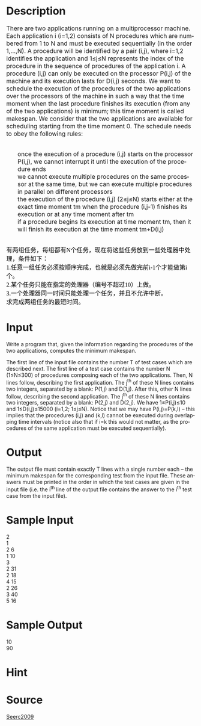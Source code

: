 
# Description

<div class="content"><div class="plm"></div>
<div lang="en-US" class="ptx"><span style="font-size: medium">There are two applications running on a multiprocessor machine. Each application i (i=1,2) consists of N procedures which are numbered from 1 to N and must be executed sequentially (in the order 1,...,N). A procedure will be identified by a pair (i,j), where i=1,2 identifies the application and 1≤j≤N represents the index of the procedure in the sequence of procedures of the application i. A procedure (i,j) can only be executed on the processor P(i,j) of the machine and its execution lasts for D(i,j) seconds. We want to schedule the execution of the procedures of the two applications over the processors of the machine in such a way that the time moment when the last procedure finishes its execution (from any of the two applications) is minimum; this time moment is called makespan. We consider that the two applications are available for scheduling starting from the time moment 0. The schedule needs to obey the following rules: <br/>
</span>
<p style="padding-left: 30px"><span style="font-size: medium"><br/>
once the execution of a procedure (i,j) starts on the processor P(i,j), we cannot interrupt it until the execution of the procedure ends <br/>
we cannot execute multiple procedures on the same processor at the same time, but we can execute multiple procedures in parallel on different processors <br/>
the execution of the procedure (i,j) (2≤j≤N) starts either at the exact time moment tm when the procedure (i,j-1) finishes its execution or at any time moment after tm <br/>
if a procedure begins its execution at time moment tm, then it will finish its execution at the time moment tm+D(i,j) <br/>
</span></p>
<span style="font-size: medium"><br/>
</span></div>
<div style="widows: 2; text-transform: none; text-indent: 0px; font: 14px/23px 幼圆; white-space: normal; orphans: 2; letter-spacing: normal; color: rgb(0,0,0); word-spacing: 0px; -webkit-text-size-adjust: auto; -webkit-text-stroke-width: 0px"><span style="font-size: medium">有两组任务，每组都有N个任务，现在将这些任务放到一些处理器中处理，条件如下： </span></div>
<div style="widows: 2; text-transform: none; text-indent: 0px; font: 14px/23px 幼圆; white-space: normal; orphans: 2; letter-spacing: normal; color: rgb(0,0,0); word-spacing: 0px; -webkit-text-size-adjust: auto; -webkit-text-stroke-width: 0px"><span style="font-size: medium">1.任意一组任务必须按顺序完成，也就是必须先做完前i-1个才能做第i个。 </span></div>
<div style="widows: 2; text-transform: none; text-indent: 0px; font: 14px/23px 幼圆; white-space: normal; orphans: 2; letter-spacing: normal; color: rgb(0,0,0); word-spacing: 0px; -webkit-text-size-adjust: auto; -webkit-text-stroke-width: 0px"><span style="font-size: medium">2.某个任务只能在指定的处理器（编号不超过10）上做。 </span></div>
<div style="widows: 2; text-transform: none; text-indent: 0px; font: 14px/23px 幼圆; white-space: normal; orphans: 2; letter-spacing: normal; color: rgb(0,0,0); word-spacing: 0px; -webkit-text-size-adjust: auto; -webkit-text-stroke-width: 0px"><span style="font-size: medium">3.一个处理器同一时间只能处理一个任务，并且不允许中断。 </span></div>
<div style="widows: 2; text-transform: none; text-indent: 0px; font: 14px/23px 幼圆; white-space: normal; orphans: 2; letter-spacing: normal; color: rgb(0,0,0); word-spacing: 0px; -webkit-text-size-adjust: auto; -webkit-text-stroke-width: 0px"><span style="font-size: medium">求完成两组任务的最短时间。</span></div></div>

# Input

<div class="content"><p>Write a program that, given the information regarding the procedures of the two applications, computes the minimum makespan.</p>
<div lang="en-US" class="ptx">The first line of the input file contains the number T of test cases which are described next. The first line of a test case contains the number N (1≤N≤300) of procedures composing each of the two applications. Then, N lines follow, describing the first application. The j<sup>th</sup> of these N lines contains two integers, separated by a blank: P(1,j) and D(1,j). After this, other N lines follow, describing the second application. The j<sup>th</sup> of these N lines contains two integers, separated by a blank: P(2,j) and D(2,j). We have 1≤P(i,j)≤10 and 1≤D(i,j)≤15000 (i=1,2; 1≤j≤N). Notice that we may have P(i,j)=P(k,l) – this implies that the procedures (i,j) and (k,l) cannot be executed during overlapping time intervals (notice also that if i=k this would not matter, as the procedures of the same application must be executed sequentially).</div></div>

# Output

<div class="content"><div lang="en-US" class="ptx">The output file must contain exactly T lines with a single number each – the minimum makespan for the corresponding test from the input file. These answers must be printed in the order in which the test cases are given in the input file (i.e. the i<sup>th</sup> line of the output file contains the answer to the i<sup>th</sup> test case from the input file).</div></div>

# Sample Input

<div class="content"><span class="sampledata">2 <br/>
1 <br/>
2 6 <br/>
1 10 <br/>
3 <br/>
2 31 <br/>
2 18 <br/>
4 15 <br/>
2 26 <br/>
3 40 <br/>
5 16<br/>
</span></div>

# Sample Output

<div class="content"><span class="sampledata">10 <br/>
90<br/>
</span></div>

# Hint

<div class="content"><p></p></div>

# Source

<div class="content"><p><a href="problemset.php?search=Seerc2009">Seerc2009</a></p></div>

